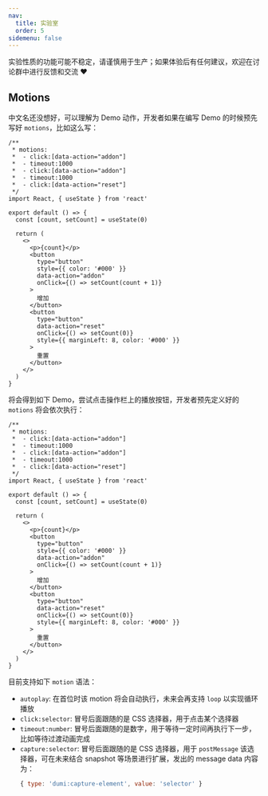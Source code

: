 ```yaml
---
nav:
  title: 实验室
  order: 5
sidemenu: false
---
```


<Alert>
实验性质的功能可能不稳定，请谨慎用于生产；如果体验后有任何建议，欢迎在讨论群中进行反馈和交流 ❤
</Alert>

## Motions

中文名还没想好，可以理解为 Demo 动作，开发者如果在编写 Demo 的时候预先写好 `motions`，比如这么写：

```tsx | pure
/**
 * motions:
 *  - click:[data-action="addon"]
 *  - timeout:1000
 *  - click:[data-action="addon"]
 *  - timeout:1000
 *  - click:[data-action="reset"]
 */
import React, { useState } from 'react'

export default () => {
  const [count, setCount] = useState(0)

  return (
    <>
      <p>{count}</p>
      <button
        type="button"
        style={{ color: '#000' }}
        data-action="addon"
        onClick={() => setCount(count + 1)}
      >
        增加
      </button>
      <button
        type="button"
        data-action="reset"
        onClick={() => setCount(0)}
        style={{ marginLeft: 8, color: '#000' }}
      >
        重置
      </button>
    </>
  )
}
```

将会得到如下 Demo，尝试点击操作栏上的播放按钮，开发者预先定义好的 `motions` 将会依次执行：

```tsx
/**
 * motions:
 *  - click:[data-action="addon"]
 *  - timeout:1000
 *  - click:[data-action="addon"]
 *  - timeout:1000
 *  - click:[data-action="reset"]
 */
import React, { useState } from 'react'

export default () => {
  const [count, setCount] = useState(0)

  return (
    <>
      <p>{count}</p>
      <button
        type="button"
        style={{ color: '#000' }}
        data-action="addon"
        onClick={() => setCount(count + 1)}
      >
        增加
      </button>
      <button
        type="button"
        data-action="reset"
        onClick={() => setCount(0)}
        style={{ marginLeft: 8, color: '#000' }}
      >
        重置
      </button>
    </>
  )
}
```

目前支持如下 `motion` 语法：

- `autoplay`: 在首位时该 motion 将会自动执行，未来会再支持 `loop` 以实现循环播放
- `click:selector`: 冒号后面跟随的是 CSS 选择器，用于点击某个选择器
- `timeout:number`: 冒号后面跟随的是数字，用于等待一定时间再执行下一步，比如等待过渡动画完成
- `capture:selector`: 冒号后面跟随的是 CSS 选择器，用于 `postMessage` 该选择器，可在未来结合 snapshot 等场景进行扩展，发出的 message data 内容为：
  ```js
  { type: 'dumi:capture-element', value: 'selector' }
  ```
